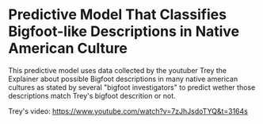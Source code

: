 # Predictive Model That Classifies Bigfoot-like Descriptions in Native American Culture

This predictive model uses data collected by the youtuber Trey the Explainer about possible Bigfoot descriptions in many native american cultures as stated by several "bigfoot investigators" to predict wether those descriptions match Trey's bigfoot descrition or not.  

Trey's video: https://www.youtube.com/watch?v=7zJhJsdoTYQ&t=3164s
